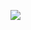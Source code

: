 ![](https://komarev.com/ghpvc/?username=your-github-username&color=green&label=SNEAKY+COUNTER&style=flat-square)
